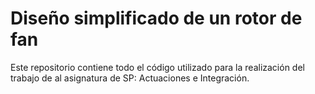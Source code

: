 # Diseño simplificado de un rotor de fan  
Este repositorio contiene todo el código utilizado para la realización del trabajo de al asignatura de SP: Actuaciones e Integración.

